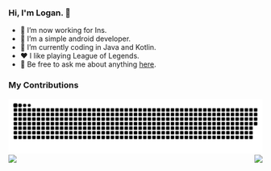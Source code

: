### Hi, I'm Logan. 👋

- 🔭 I’m now working for Ins.
- 🌱 I’m a simple android developer. 
- 🤔 I’m currently coding in Java and Kotlin.
- ❤️ I like playing League of Legends.
- 💬 Be free to ask me about anything [here](https://github.com/qq2519157/qq2519157/issues).

### My Contributions
<picture>
  <source media="(prefers-color-scheme: dark)" srcset="https://raw.githubusercontent.com/qq2519157/qq2519157/assets/github-contribution-grid-snake-dark.svg">
  <source media="(prefers-color-scheme: light)" srcset="https://raw.githubusercontent.com/qq2519157/qq2519157/assets/github-contribution-grid-snake.svg">
  <img alt="github contribution grid snake animation" src="https://raw.githubusercontent.com/qq2519157/qq2519157/assets/github-contribution-grid-snake.svg">
</picture>

<img align="left" src="https://github-readme-stats.vercel.app/api?username=qq2519157&show_icons=true&hide_border=true">
<img align="right" src="https://github-readme-stats.vercel.app/api/top-langs/?username=qq2519157&hide_border=true">
